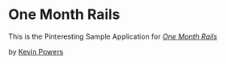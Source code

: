 # One Month Rails

This is the Pinteresting Sample Application for
[*One Month Rails*](http://onemonthrails.com)

by [Kevin Powers](mailto:kpowers@gmail.com)